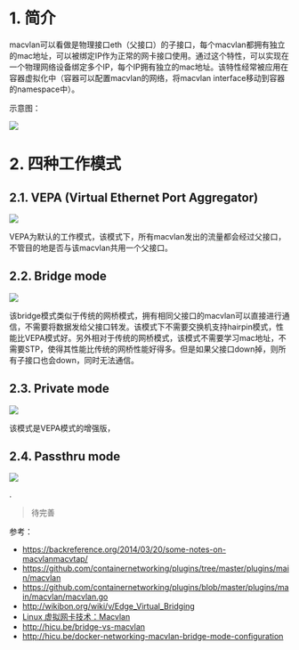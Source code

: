 # 1. 简介

macvlan可以看做是物理接口eth（父接口）的子接口，每个macvlan都拥有独立的mac地址，可以被绑定IP作为正常的网卡接口使用。通过这个特性，可以实现在一个物理网络设备绑定多个IP，每个IP拥有独立的mac地址。该特性经常被应用在容器虚拟化中（容器可以配置macvlan的网络，将macvlan interface移动到容器的namespace中）。

示意图：

<img src="https://res.cloudinary.com/dqxtn0ick/image/upload/v1595764512/article/kubernetes/macvlan/macvlan.jpg">

# 2. 四种工作模式

## 2.1. VEPA (Virtual Ethernet Port Aggregator)

<img src="https://res.cloudinary.com/dqxtn0ick/image/upload/v1595764512/article/kubernetes/macvlan/macvlan_vepa.jpg">

VEPA为默认的工作模式，该模式下，所有macvlan发出的流量都会经过父接口，不管目的地是否与该macvlan共用一个父接口。

## 2.2. Bridge mode

<img src="https://res.cloudinary.com/dqxtn0ick/image/upload/v1595764512/article/kubernetes/macvlan/macvlan_bridge.jpg">

该bridge模式类似于传统的网桥模式，拥有相同父接口的macvlan可以直接进行通信，不需要将数据发给父接口转发。该模式下不需要交换机支持hairpin模式，性能比VEPA模式好。另外相对于传统的网桥模式，该模式不需要学习mac地址，不需要STP，使得其性能比传统的网桥性能好得多。但是如果父接口down掉，则所有子接口也会down，同时无法通信。

## 2.3. Private mode

<img src="https://res.cloudinary.com/dqxtn0ick/image/upload/v1595764512/article/kubernetes/macvlan/macvlan_private.jpg">

该模式是VEPA模式的增强版，

## 2.4. Passthru mode

<img src="https://res.cloudinary.com/dqxtn0ick/image/upload/v1595764512/article/kubernetes/macvlan/macvlan_passthru.jpg">

. 

>  待完善



参考：

- https://backreference.org/2014/03/20/some-notes-on-macvlanmacvtap/
- https://github.com/containernetworking/plugins/tree/master/plugins/main/macvlan
- https://github.com/containernetworking/plugins/blob/master/plugins/main/macvlan/macvlan.go
- http://wikibon.org/wiki/v/Edge_Virtual_Bridging
- [Linux 虚拟网卡技术：Macvlan](https://juejin.im/post/5ca183ad6fb9a05e5343a7e8)
- http://hicu.be/bridge-vs-macvlan
- http://hicu.be/docker-networking-macvlan-bridge-mode-configuration


